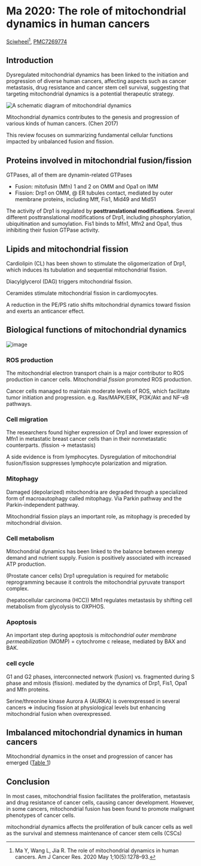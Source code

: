 # Ma 2020: The role of mitochondrial dynamics in human cancers


[Sciwheel](https://sciwheel.com/work/#/items/10168294)[^Ma2020], [PMC7269774](https://www.ncbi.nlm.nih.gov/pmc/articles/PMC7269774/)

<!--more-->

## Introduction

Dysregulated mitochondrial dynamics has been linked to the initiation and progression of diverse human cancers, affecting aspects such as cancer metastasis, drug resistance and cancer stem cell survival, suggesting that targeting mitochondrial dynamics is a potential therapeutic strategy.

![](https://user-images.githubusercontent.com/40054455/142573947-0b07a970-0d8b-4a36-9fb8-c9ab07e05259.png "A schematic diagram of mitochondrial dynamics")

Mitochondrial dynamics contributes to the genesis and progression of various kinds of human cancers. (Chen 2017)

This review focuses on summarizing fundamental cellular functions impacted by unbalanced fusion and fission.

## Proteins involved in mitochondrial fusion/fission

GTPases, all of them are dynamin-related GTPases

- Fusion: mitofusin (Mfn) 1 and 2 on OMM and Opa1 on IMM
- Fission: Drp1 on OMM, @ ER tubules contact, mediated by outer membrane proteins, including Mff, Fis1, Mid49 and Mid51

The activity of Drp1 is regulated by **posttranslational modifications**. Several different posttranslational modifications of Drp1, including phosphorylation, ubiquitination and sumoylation. Fis1 binds to Mfn1, Mfn2 and Opa1, thus inhibiting their fusion GTPase activity.

## Lipids and mitochondrial fission

Cardiolipin (CL) has been shown to stimulate the oligomerization of Drp1, which induces its tubulation and sequential mitochondrial fission.

Diacylglycerol (DAG) triggers mitochondrial fission.

Ceramides stimulate mitochondrial fission in cardiomyocytes.

A reduction in the PE/PS ratio shifts mitochondrial dynamics toward fission and exerts an anticancer effect.

## Biological functions of mitochondrial dynamics

![image](https://user-images.githubusercontent.com/40054455/142575121-3c2149a1-b645-4a4f-87df-4a18ccbb57b8.png "Cellular physiological activities affected by mitochondrial dynamics")

### ROS production

The mitochondrial electron transport chain is a major contributor to ROS production in cancer cells. Mitochondrial *fission* promoted ROS production.

Cancer cells managed to maintain moderate levels of ROS, which facilitate tumor initiation and progression. e.g. Ras/MAPK/ERK, PI3K/Akt and NF-κB pathways.

### Cell migration

The researchers found higher expression of Drp1 and lower expression of Mfn1 in metastatic breast cancer cells than in their nonmetastatic counterparts. (fission -> metastasis)

A side evidence is from lymphocytes. Dysregulation of mitochondrial fusion/fission suppresses lymphocyte polarization and migration.

### Mitophagy

Damaged (depolarized) mitochondria are degraded through a specialized form of macroautophagy called mitophagy. Via Parkin pathway and the Parkin-independent pathway.

Mitochondrial fission plays an important role, as mitophagy is preceded by mitochondrial division.

### Cell metabolism

Mitochondrial dynamics has been linked to the balance between energy demand and nutrient supply. Fusion is positively associated with increased ATP production.

(Prostate cancer cells) Drp1 upregulation is required for metabolic reprogramming because it controls the mitochondrial pyruvate transport complex.

(hepatocellular carcinoma (HCC)) Mfn1 regulates metastasis by shifting cell metabolism from glycolysis to OXPHOS.

### Apoptosis

An important step during apoptosis is *mitochondrial outer membrane permeabilization* (MOMP) = cytochrome c release, mediated by BAX and BAK.

### cell cycle

G1 and G2 phases, interconnected network (fusion) vs. fragmented during S phase and mitosis (fission). mediated by the dynamics of  Drp1, Fis1, Opa1 and Mfn proteins.

Serine/threonine kinase Aurora A (AURKA) is overexpressed in several cancers => inducing fission at physiological levels but enhancing mitochondrial fusion when overexpressed.

## Imbalanced mitochondrial dynamics in human cancers

Mitochondrial dynamics in the onset and progression of cancer has emerged ([Table 1](https://www.ncbi.nlm.nih.gov/pmc/articles/PMC7269774/table/tbl01/))

##  Conclusion

In most cases, mitochondrial fission facilitates the proliferation, metastasis and drug resistance of cancer cells, causing cancer development. However, in some cancers, mitochondrial fusion has been found to promote malignant phenotypes of cancer cells.

mitochondrial dynamics affects the proliferation of bulk cancer cells as well as the survival and stemness maintenance of cancer stem cells (CSCs)


[^Ma2020]: Ma Y, Wang L, Jia R. The role of mitochondrial dynamics in human cancers. Am J Cancer Res. 2020 May 1;10(5):1278–93.

